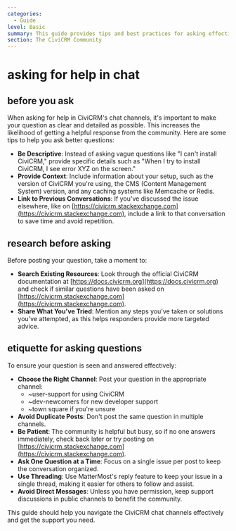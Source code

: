 ```yaml
---
categories:
  - Guide
level: Basic
summary: This guide provides tips and best practices for asking effective questions in CiviCRM's chat channels to get helpful responses from the community.
section: The CiviCRM Community
---
```


# asking for help in chat

## before you ask
When asking for help in CiviCRM's chat channels, it's important to make your question as clear and detailed as possible. This increases the likelihood of getting a helpful response from the community. Here are some tips to help you ask better questions:

- **Be Descriptive**: Instead of asking vague questions like "I can't install CiviCRM," provide specific details such as "When I try to install CiviCRM, I see error XYZ on the screen."
- **Provide Context**: Include information about your setup, such as the version of CiviCRM you're using, the CMS (Content Management System) version, and any caching systems like Memcache or Redis.
- **Link to Previous Conversations**: If you've discussed the issue elsewhere, like on [https://civicrm.stackexchange.com](https://civicrm.stackexchange.com), include a link to that conversation to save time and avoid repetition.

## research before asking
Before posting your question, take a moment to:

- **Search Existing Resources**: Look through the official CiviCRM documentation at [https://docs.civicrm.org](https://docs.civicrm.org) and check if similar questions have been asked on [https://civicrm.stackexchange.com](https://civicrm.stackexchange.com).
- **Share What You've Tried**: Mention any steps you've taken or solutions you've attempted, as this helps responders provide more targeted advice.

## etiquette for asking questions
To ensure your question is seen and answered effectively:

- **Choose the Right Channel**: Post your question in the appropriate channel:
  - ~user-support for using CiviCRM
  - ~dev-newcomers for new developer support
  - ~town square if you're unsure
- **Avoid Duplicate Posts**: Don't post the same question in multiple channels.
- **Be Patient**: The community is helpful but busy, so if no one answers immediately, check back later or try posting on [https://civicrm.stackexchange.com](https://civicrm.stackexchange.com).
- **Ask One Question at a Time**: Focus on a single issue per post to keep the conversation organized.
- **Use Threading**: Use MatterMost's reply feature to keep your issue in a single thread, making it easier for others to follow and assist.
- **Avoid Direct Messages**: Unless you have permission, keep support discussions in public channels to benefit the community.

This guide should help you navigate the CiviCRM chat channels effectively and get the support you need.
